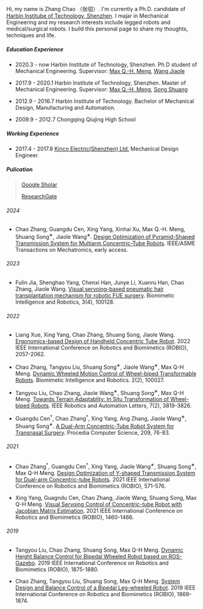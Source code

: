 Hi, my name is Zhang Chao （张弨）. I'm currently a Ph.D. candidate of [Harbin Institube of Technology, Shenzhen](http://en.hitsz.edu.cn/). I majar in Mechanical Engineering and my research interests include legged robots and medical/surgical robots. I build this personal page to share my thoughts, techniques and life. 

##### Education Experience
- 2020.3 - now  Harbin Institute of Technology, Shenzhen. Ph.D student of Mechanical Engineering. Supervisor: [Max Q.-H. Meng][1], [Wang Jiaole][2]

- 2017.9 - 2020.1  Harbin Institute of Technology, Shenzhen. Master of Mechanical Engineering. Supervisor: [Max Q.-H. Meng][1], [Song Shuang][3]

- 2012.9 - 2016.7  Harbin Institute of Technology. Bachelor of Mechanical Design, Manufacturing and Automation.

- 2009.9 - 2012.7  Chongqing Qiujing High School


##### Working Experience
- 2017.4 - 2017.8  [Kinco Electric(Shenzhen) Ltd.](https://en.kinco.cn/) Mechanical Design Engineer.


##### Pulication
> [Google Sholar][4]
> 
> [ResearchGate][5]

###### 2024
- Chao Zhang, Guangdu Cen, Xing Yang, Xinhai Xu, Max Q.-H. Meng, Shuang Song<sup>∗</sup>, Jiaole Wang<sup>∗</sup>. [Design Optimization of Pyramid-Shaped Transmission System for Multiarm Concentric-Tube Robots](https://ieeexplore.ieee.org/abstract/document/10386074/). IEEE/ASME Transactions on Mechatronics, early access.

###### 2023
- Fulin Jia, Shenghao Yang, Chenxi Han, Junye Li, Xuanru Han, Chao Zhang, Jiaole Wang. [Visual servoing-based pneumatic hair transplantation mechanism for robotic FUE surgery](https://www.sciencedirect.com/science/article/pii/S2667379723000426). Biomimetic Intelligence and Robotics, 3(4), 100128.

###### 2022
- Liang Xue, Xing Yang, Chao Zhang, Shuang Song, Jiaole Wang. [Ergonomics-based Design of Handheld Concentric Tube Robot](https://ieeexplore.ieee.org/abstract/document/10011984/authors#authors). 2022 IEEE International Conference on Robotics and Biomimetics (ROBIO), 2057-2062.

- Chao Zhang, Tangyou Liu, Shuang Song<sup>∗</sup>, Jiaole Wang<sup>∗</sup>, Max Q-H Meng. [Dynamic Wheeled Motion Control of Wheel-biped Transformable Robots](https://www.sciencedirect.com/science/article/pii/S2667379721000279). Biomimetic Intelligence and Robotics. 2(2), 100027.

- Tangyou Liu, Chao Zhang, Jiaole Wang<sup>∗</sup>, Shuang Song<sup>∗</sup>, Max Q-H Meng. [Towards Terrain Adaptablity: In Situ Transformation of Wheel-biped Robots](https://ieeexplore.ieee.org/abstract/document/9705616). IEEE Robotics and Automation Letters, 7(2), 3819-3826.

- Guangdu Cen<sup>$\dagger$</sup>, Chao Zhang<sup>$\dagger$</sup>, Xing Yang, Ang Zhang, Jiaole Wang<sup>∗</sup>, Shuang Song<sup>∗</sup>. [A Dual-Arm Concentric-Tube Robot System for Transnasal Surgery](https://www.sciencedirect.com/science/article/pii/S1877050922015502). Procedia Computer Science, 209, 76-83.

###### 2021
- Chao Zhang<sup>$\dagger$</sup>, Guangdu Cen<sup>$\dagger$</sup>, Xing Yang, Jiaole Wang<sup>∗</sup>, Shuang Song<sup>∗</sup>, Max Q-H Meng. [Design Optimization of Y-shaped Transmission System for Dual-arm Concentric-tube Robots](https://ieeexplore.ieee.org/abstract/document/9739385). 2021 IEEE International Conference on Robotics and Biomimetics (ROBIO), 571-576.

- Xing Yang, Guagndu Cen, Chao Zhang, Jiaole Wang, Shuang Song, Max Q-H Meng. [Visual Servoing Control of Concentric-tube Robot with Jacobian Matrix Estimation](https://ieeexplore.ieee.org/abstract/document/9739571). 2021 IEEE International Conference on Robotics and Biomimetics (ROBIO), 1460-1466.

###### 2019
- Tangyou Liu, Chao Zhang, Shuang Song, Max Q-H Meng. [Dynamic Height Balance Control for Bipedal Wheeled Robot based on ROS-Gazebo](https://ieeexplore.ieee.org/abstract/document/8961739). 2019 IEEE International Conference on Robotics and Biomimetics (ROBIO), 1875-1880.

- Chao Zhang, Tangyou Liu, Shuang Song, Max Q-H Meng. [System Design and Balance Control of a Bipedal Leg-wheeled Robot](https://ieeexplore.ieee.org/document/8961814). 2019 IEEE International Conference on Robotics and Biomimetics (ROBIO), 1869-1874.



[1]: https://www.ee.cuhk.edu.hk/~qhmeng/about.html
[2]: http://faculty.hitsz.edu.cn/jlwang
[3]: http://faculty.hitsz.edu.cn/songshuang
[4]: https://scholar.google.com/citations?user=iQ7_oXAAAAAJ&hl=en
[5]: https://www.researchgate.net/profile/Chao_Zhang365